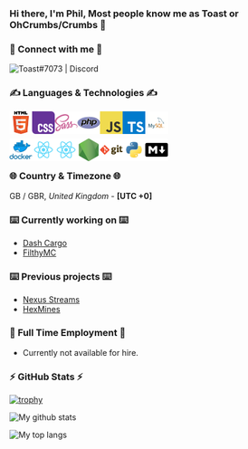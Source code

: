 ### Hi there, I'm Phil, Most people know me as Toast or OhCrumbs/Crumbs 👋

### 👯 Connect with me 👯

[<img align="left" alt="Toast#7073 | Discord" width="256px" src="https://cdn.prod.website-files.com/6257adef93867e50d84d30e2/66e3d718355f9c89eb0fd350_Logo.svg"/>][Discord]

<br/>

### ✍️ Languages & Technologies ✍️

<img align="left" alt="HTML5" width="40px" src="https://raw.githubusercontent.com/github/explore/ccc16358ac4530c6a69b1b80c7223cd2744dea83/topics/html/html.png" />
<img align="left" alt="CSS" width="40px" src="https://raw.githubusercontent.com/github/explore/ccc16358ac4530c6a69b1b80c7223cd2744dea83/topics/css/css.png" />
<img align="left" alt="CSS" width="40px" src="https://raw.githubusercontent.com/github/explore/ccc16358ac4530c6a69b1b80c7223cd2744dea83/topics/sass/sass.png" />
<img align="left" alt="PHP" width="40px" src="https://raw.githubusercontent.com/github/explore/ccc16358ac4530c6a69b1b80c7223cd2744dea83/topics/php/php.png" />
<img align="left" alt="JS" width="40px" src="https://raw.githubusercontent.com/github/explore/80688e429a7d4ef2fca1e82350fe8e3517d3494d/topics/javascript/javascript.png" />
<img align="left" alt="TS" width="40px" src="https://raw.githubusercontent.com/github/explore/80688e429a7d4ef2fca1e82350fe8e3517d3494d/topics/typescript/typescript.png" />
<img align="left" alt="MySQL" width="40px" src="https://raw.githubusercontent.com/github/explore/80688e429a7d4ef2fca1e82350fe8e3517d3494d/topics/mysql/mysql.png" />

<br/><br/>

<img align="left" alt="Docker" width="40px" src="https://raw.githubusercontent.com/github/explore/80688e429a7d4ef2fca1e82350fe8e3517d3494d/topics/docker/docker.png" />
<img align="left" alt="React Native" width="40px" src="https://raw.githubusercontent.com/github/explore/80688e429a7d4ef2fca1e82350fe8e3517d3494d/topics/react-native/react-native.png" />
<img align="left" alt="React" width="40px" src="https://raw.githubusercontent.com/github/explore/80688e429a7d4ef2fca1e82350fe8e3517d3494d/topics/react/react.png" />
<img align="left" alt="Node" width="40px" src="https://raw.githubusercontent.com/github/explore/80688e429a7d4ef2fca1e82350fe8e3517d3494d/topics/nodejs/nodejs.png" />
<img align="left" alt="GitHub" width="40px" src="https://raw.githubusercontent.com/github/explore/80688e429a7d4ef2fca1e82350fe8e3517d3494d/topics/git/git.png" />
<img align="left" alt="Python" width="40px" src="https://raw.githubusercontent.com/github/explore/80688e429a7d4ef2fca1e82350fe8e3517d3494d/topics/python/python.png" />
<img align="left" alt="MD" width="40px" src="https://raw.githubusercontent.com/github/explore/80688e429a7d4ef2fca1e82350fe8e3517d3494d/topics/markdown/markdown.png" />

<br/><br/>

### 🌐 Country & Timezone 🌐
GB / GBR, *United Kingdom* - **[UTC +0]**

### ⌨️ Currently working on ⌨️
- [Dash Cargo](https://dashvtc.com)
- [FilthyMC](https://filthymc.net)

### ⌨️ Previous projects ⌨️
- [Nexus Streams](https://nexusstreams.com)
- [HexMines](https://hexmines.net)

### 💼 Full Time Employment 💼
- Currently not available for hire. 

### ⚡ GitHub Stats ⚡
[![trophy](https://github-profile-trophy.vercel.app/?username=ohcrumbs&margin-w=15&title=Commit,PR,Repo,Followers)](https://github.com/ryo-ma/github-profile-trophy)

![My github stats](https://github-readme-stats.vercel.app/api?username=ohcrumbs&count_private=true&show_icons=true&theme=graywhite)

![My top langs](https://github-readme-stats.vercel.app/api/top-langs?username=ohcrumbs&layout=compact&theme=graywhite&hide=html,css)



[Discord]: https://discord.bio/p/ohcrumbs/
